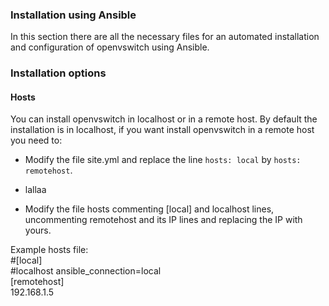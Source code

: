 ### Installation using Ansible
In this section there are all the necessary files for an automated installation and configuration of openvswitch using Ansible. 

### Installation options

#### Hosts

You can install openvswitch in localhost or in a remote host. By default the installation is in localhost, if you want install openvswitch in a remote host you need to:
- Modify the file site.yml and replace the line `hosts: local` by `hosts: remotehost`.

- lallaa

- Modify the file hosts commenting [local] and localhost lines, uncommenting remotehost and its IP lines and replacing the IP with yours.

Example hosts file:
<br />
#[local]
<br />
#localhost ansible_connection=local
<br />
[remotehost]
<br />
192.168.1.5



